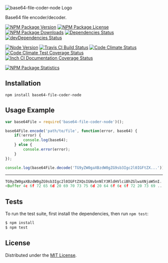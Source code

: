![base64-file-coder-node Logo][logo]

Base64 file encoder/decoder.

[![NPM Package Version][npm-package-version-badge]][npm-package-url]
[![NPM Package License][npm-package-license-badge]][npm-package-license-url]
[![NPM Package Downloads][npm-package-downloads-badge]][npm-package-url]
[![Dependencies Status][dependencies-status-badge]][dependencies-status-page-url]
[![devDependencies Status][devDependencies-status-badge]][devDependencies-status-page-url]

[![Node Version][node-version-badge]][node-downloads-page-url]
[![Travis CI Build Status][travis-ci-build-status-badge]][travis-ci-build-status-page-url]
[![Code Climate Status][code-climate-status-badge]][code-climate-status-page-url]
[![Code Climate Test Coverage Status][code-climate-test-coverage-status-badge]][code-climate-test-coverage-status-page-url]
[![Inch CI Documentation Coverage Status][inch-ci-documentation-coverage-status-badge]][inch-ci-documentation-coverage-status-page-url]

[![NPM Package Statistics][npm-package-statistics-badge]][npm-package-url]

## Installation

`npm install base64-file-coder-node`

## Usage Example

```javascript
var base64File = require('base64-file-coder-node')();

base64File.encode('path/to/file', function(error, base64) {
    if(!error) {
        console.log(base64);
    } else {
        console.error(error);
    }
});

console.log(base64File.decode('TG9yZW0gaXBzdW0gZG9sb3Igc2l0IGFtZX...'));
```

***

```javascript
TG9yZW0gaXBzdW0gZG9sb3Igc2l0IGFtZXQsIGNvbnNlY3RldHVlciBhZGlwaXNjaW5nI...
<Buffer 4c 6f 72 65 6d 20 69 70 73 75 6d 20 64 6f 6c 6f 72 20 73 69 ... >
```

## Tests

To run the test suite, first install the dependencies, then run `npm test`:

```bash
$ npm install
$ npm test
```

## License

Distributed under the [MIT License](LICENSE).

[logo]: https://cldup.com/2bQRmKNW6o.png

[npm-package-url]: https://npmjs.org/package/base64-file-coder-node

[npm-package-version-badge]: https://img.shields.io/npm/v/base64-file-coder-node.svg?style=flat-square

[npm-package-license-badge]: https://img.shields.io/npm/l/base64-file-coder-node.svg?style=flat-square
[npm-package-license-url]: http://opensource.org/licenses/MIT

[npm-package-downloads-badge]: https://img.shields.io/npm/dm/base64-file-coder-node.svg?style=flat-square

[dependencies-status-badge]: https://david-dm.org/AnatoliyGatt/base64-file-coder-node.svg?style=flat-square
[dependencies-status-page-url]: https://david-dm.org/AnatoliyGatt/base64-file-coder-node#info=dependencies

[devDependencies-status-badge]: https://david-dm.org/AnatoliyGatt/base64-file-coder-node/dev-status.svg?style=flat-square
[devDependencies-status-page-url]: https://david-dm.org/AnatoliyGatt/base64-file-coder-node#info=devDependencies

[node-version-badge]: https://img.shields.io/node/v/base64-file-coder-node.svg?style=flat-square
[node-downloads-page-url]: https://nodejs.org/en/download/

[travis-ci-build-status-badge]: https://img.shields.io/travis/AnatoliyGatt/base64-file-coder-node.svg?style=flat-square
[travis-ci-build-status-page-url]: https://travis-ci.org/AnatoliyGatt/base64-file-coder-node

[code-climate-status-badge]: https://img.shields.io/codeclimate/github/AnatoliyGatt/base64-file-coder-node.svg?style=flat-square
[code-climate-status-page-url]: https://codeclimate.com/github/AnatoliyGatt/base64-file-coder-node

[code-climate-test-coverage-status-badge]: https://img.shields.io/codeclimate/coverage/github/AnatoliyGatt/base64-file-coder-node.svg?style=flat-square
[code-climate-test-coverage-status-page-url]: https://codeclimate.com/github/AnatoliyGatt/base64-file-coder-node/coverage

[inch-ci-documentation-coverage-status-badge]: https://inch-ci.org/github/AnatoliyGatt/base64-file-coder-node.svg?style=flat-square
[inch-ci-documentation-coverage-status-page-url]: https://inch-ci.org/github/AnatoliyGatt/base64-file-coder-node

[npm-package-statistics-badge]: https://nodei.co/npm/base64-file-coder-node.png?downloads=true&downloadRank=true&stars=true